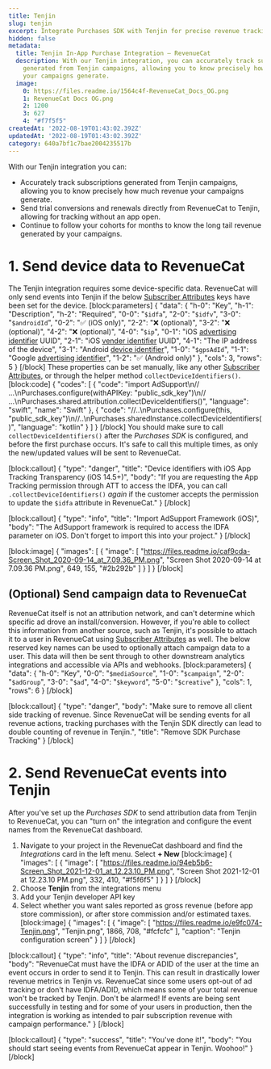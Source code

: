 ```yaml
---
title: Tenjin
slug: tenjin
excerpt: Integrate Purchases SDK with Tenjin for precise revenue tracking
hidden: false
metadata:
  title: Tenjin In-App Purchase Integration – RevenueCat
  description: With our Tenjin integration, you can accurately track subscriptions
    generated from Tenjin campaigns, allowing you to know precisely how much revenue
    your campaigns generate.
  image:
    0: https://files.readme.io/1564c4f-RevenueCat_Docs_OG.png
    1: RevenueCat Docs OG.png
    2: 1200
    3: 627
    4: "#f7f5f5"
createdAt: '2022-08-19T01:43:02.392Z'
updatedAt: '2022-08-19T01:43:02.392Z'
category: 640a7bf1c7bae2004235517b
---
```

With our Tenjin integration you can:
* Accurately track subscriptions generated from Tenjin campaigns, allowing you to know precisely how much revenue your campaigns generate.
* Send trial conversions and renewals directly from RevenueCat to Tenjin, allowing for tracking without an app open.
* Continue to follow your cohorts for months to know the long tail revenue generated by your campaigns.

# 1. Send device data to RevenueCat

The Tenjin integration requires some device-specific data. RevenueCat will only send events into Tenjin if the below [Subscriber Attributes](doc:subscriber-attributes) keys have been set for the device.
[block:parameters]
{
  "data": {
    "h-0": "Key",
    "h-1": "Description",
    "h-2": "Required",
    "0-0": "`$idfa`",
    "2-0": "`$idfv`",
    "3-0": "`$androidId`",
    "0-2": "✅ (iOS only)",
    "2-2": "❌ (optional)",
    "3-2": "❌ (optional)",
    "4-2": "❌ (optional)",
    "4-0": "`$ip`",
    "0-1": "iOS [advertising identifier](https://developer.apple.com/documentation/adsupport/asidentifiermanager/1614151-advertisingidentifier) UUID",
    "2-1": "iOS [vender identifier](https://developer.apple.com/documentation/uikit/uidevice/1620059-identifierforvendor) UUID",
    "4-1": "The IP address of the device",
    "3-1": "Android [device identifier](https://developer.android.com/reference/android/provider/Settings.Secure#ANDROID_ID)",
    "1-0": "`$gpsAdId`",
    "1-1": "Google [advertising identifier](https://developers.google.com/android/reference/com/google/android/gms/ads/identifier/AdvertisingIdClient.Info)",
    "1-2": "✅ (Android only)"
  },
  "cols": 3,
  "rows": 5
}
[/block]
These properties can be set manually, like any other [Subscriber Attributes](doc:subscriber-attributes), or through the helper method `collectDeviceIdentifiers()`. 
[block:code]
{
  "codes": [
    {
      "code": "import AdSupport\n// ...\nPurchases.configure(withAPIKey: \"public_sdk_key\")\n// ...\nPurchases.shared.attribution.collectDeviceIdentifiers()",
      "language": "swift",
      "name": "Swift"
    },
    {
      "code": "//..\nPurchases.configure(this, \"public_sdk_key\")\n//..\nPurchases.sharedInstance.collectDeviceIdentifiers()",
      "language": "kotlin"
    }
  ]
}
[/block]
You should make sure to call `collectDeviceIdentifiers()` after the *Purchases SDK* is configured, and before the first purchase occurs. It's safe to call this multiple times, as only the new/updated values will be sent to RevenueCat.

[block:callout]
{
  "type": "danger",
  "title": "Device identifiers with iOS App Tracking Transparency (iOS 14.5+)",
  "body": "If you are requesting the App Tracking permission through ATT to access the IDFA, you can call `.collectDeviceIdentifiers()` *again* if the customer accepts the permission to update the `$idfa` attribute in RevenueCat."
}
[/block]

[block:callout]
{
  "type": "info",
  "title": "Import AdSupport Framework (iOS)",
  "body": "The AdSupport framework is required to access the IDFA parameter on iOS. Don't forget to import this into your project."
}
[/block]

[block:image]
{
  "images": [
    {
      "image": [
        "https://files.readme.io/caf9cda-Screen_Shot_2020-09-14_at_7.09.36_PM.png",
        "Screen Shot 2020-09-14 at 7.09.36 PM.png",
        649,
        155,
        "#2b292b"
      ]
    }
  ]
}
[/block]
## (Optional) Send campaign data to RevenueCat
RevenueCat itself is not an attribution network, and can't determine which specific ad drove an install/conversion. However, if you're able to collect this information from another source, such as Tenjin, it's possible to attach it to a user in RevenueCat using [Subscriber Attributes](doc:subscriber-attributes)  as well.
The below reserved key names can be used to optionally attach campaign data to a user. This data will then be sent through to other downstream analytics integrations and accessible via APIs and webhooks.
[block:parameters]
{
  "data": {
    "h-0": "Key",
    "0-0": "`$mediaSource`",
    "1-0": "`$campaign`",
    "2-0": "`$adGroup`",
    "3-0": "`$ad`",
    "4-0": "`$keyword`",
    "5-0": "`$creative`"
  },
  "cols": 1,
  "rows": 6
}
[/block]

[block:callout]
{
  "type": "danger",
  "body": "Make sure to remove all client side tracking of revenue. Since RevenueCat will be sending events for all revenue actions, tracking purchases with the Tenjin SDK directly can lead to double counting of revenue in Tenjin.",
  "title": "Remove SDK Purchase Tracking"
}
[/block]
# 2. Send RevenueCat events into Tenjin

After you've set up the *Purchases SDK* to send attribution data from Tenjin to RevenueCat, you can "turn on" the integration and configure the event names from the RevenueCat dashboard.

1. Navigate to your project in the RevenueCat dashboard and find the *Integrations* card in the left menu. Select **+ New** 
[block:image]
{
  "images": [
    {
      "image": [
        "https://files.readme.io/94eb5b6-Screen_Shot_2021-12-01_at_12.23.10_PM.png",
        "Screen Shot 2021-12-01 at 12.23.10 PM.png",
        332,
        410,
        "#f5f6f5"
      ]
    }
  ]
}
[/block]
2. Choose **Tenjin** from the integrations menu
3. Add your Tenjin developer API key
4. Select whether you want sales reported as gross revenue (before app store commission), or after store commission and/or estimated taxes.
[block:image]
{
  "images": [
    {
      "image": [
        "https://files.readme.io/e9fc074-Tenjin.png",
        "Tenjin.png",
        1866,
        708,
        "#fcfcfc"
      ],
      "caption": "Tenjin configuration screen"
    }
  ]
}
[/block]

[block:callout]
{
  "type": "info",
  "title": "About revenue discrepancies",
  "body": "RevenueCat must have the IDFA or ADID of the user at the time an event occurs in order to send it to Tenjin. This can result in drastically lower revenue metrics in Tenjin vs. RevenueCat since some users opt-out of ad tracking or don't have IDFA/ADID, which means some of your total revenue won't be tracked by Tenjin. Don't be alarmed! If events are being sent successfully in testing and for some of your users in production, then the integration is working as intended to pair subscription revenue with campaign performance."
}
[/block]

[block:callout]
{
  "type": "success",
  "title": "You've done it!",
  "body": "You should start seeing events from RevenueCat appear in Tenjin. Woohoo!"
}
[/block]